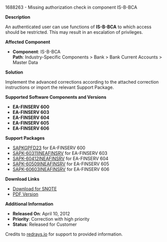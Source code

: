 1688263 - Missing authorization check in component IS-B-BCA

**Description**

An authenticated user can use functions of **IS-B-BCA** to which access should be restricted. This may result in an escalation of privileges.

**Affected Component**

- **Component**: IS-B-BCA  
  **Path**: Industry-Specific Components > Bank > Bank Current Accounts > Master Data

**Solution**

Implement the advanced corrections according to the attached correction instructions or import the relevant Support Package.

**Supported Software Components and Versions**

- **EA-FINSERV 600**
- **EA-FINSERV 603**
- **EA-FINSERV 604**
- **EA-FINSERV 605**
- **EA-FINSERV 606**

**Support Packages**

- [SAPKGPFD23](https://me.sap.com/supportpackage/SAPKGPFD23) for EA-FINSERV 600
- [SAPK-60311INEAFINSRV](https://me.sap.com/supportpackage/SAPK-60311INEAFINSRV) for EA-FINSERV 603
- [SAPK-60412INEAFINSRV](https://me.sap.com/supportpackage/SAPK-60412INEAFINSRV) for EA-FINSERV 604
- [SAPK-60509INEAFINSRV](https://me.sap.com/supportpackage/SAPK-60509INEAFINSRV) for EA-FINSERV 605
- [SAPK-60603INEAFINSRV](https://me.sap.com/supportpackage/SAPK-60603INEAFINSRV) for EA-FINSERV 606

**Download Links**

- [Download for SNOTE](https://notesdownloads.sap.com/note/0040000010029122017)
- [PDF Version](https://userapps.support.sap.com/sap/support/sfm/notes/print/0001688263?language=en-US&token=9996B1BA12F174F88D20ED85FADFAEF0)

**Additional Information**

- **Released On**: April 10, 2012
- **Priority**: Correction with high priority
- **Status**: Released for Customer

Credits to [redrays.io](https://redrays.io) for support to provided information.